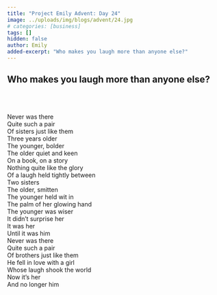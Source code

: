 ```yaml
---
title: "Project Emily Advent: Day 24"
image: ../uploads/img/blogs/advent/24.jpg
# categories: [business]
tags: []
hidden: false
author: Emily
added-excerpt: "Who makes you laugh more than anyone else?"
---
```


<style> em {color: black;} p a {color: #f0506e;}</style>

## Who makes you laugh more than anyone else?

<br>
<br>

Never was there<br>
Quite such a pair<br>
Of sisters just like them<br>
Three years older<br>
The younger, bolder<br>
The older quiet and keen<br>
On a book, on a story <br>
Nothing quite like the glory<br>
Of a laugh held tightly between <br>
Two sisters<br>
The older, smitten <br>
The younger held wit in<br>
The palm of her glowing hand<br>
The younger was wiser <br>
It didn’t surprise her<br>
It was her <br>
Until it was him<br>
Never was there<br>
Quite such a pair<br>
Of brothers just like them<br>
He fell in love with a girl<br>
Whose laugh shook the world<br>
Now it’s her <br>
And no longer him<br>
